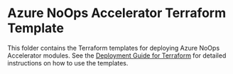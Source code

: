 # Azure NoOps Accelerator Terraform Template

This folder contains the Terraform templates for deploying Azure NoOps Accelerator modules. See the [Deployment Guide for Terraform](../../docs/deployment-guide-terraform.md) for detailed instructions on how to use the templates.
